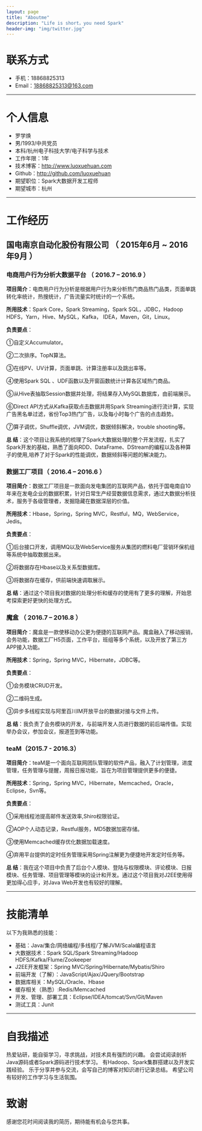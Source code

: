 ```yaml
---
layout: page
title: "Aboutme"
description: "Life is short，you need Spark"
header-img: "img/twitter.jpg"
---
```





# 联系方式

- 手机：18868825313
- Email：18868825313@163.com

---

# 个人信息

 - 罗学焕
 - 男/1993/中共党员 
 - 本科/杭州电子科技大学/电子科学与技术 
 - 工作年限：1年
 - 技术博客：http://www.luoxuehuan.com 
 - Github：http://github.com/luoxuehuan
 - 期望职位：Spark大数据开发工程师
 - 期望城市：杭州


---

# 工作经历

## 国电南京自动化股份有限公司 （ 2015年6月 ~ 2016年9月 ）


### 电商用户行为分析大数据平台  （  2016.7 – 2016.9 ）
                           
**项目简介**：电商用户行为分析是根据用户行为来分析热门商品热门品类，页面单跳转化率统计，热搜统计，广告流量实时统计的一个系统。

**所用技术**：Spark Core，Spark Streaming，Spark SQL，JDBC，Hadoop HDFS，Yarn，Hive、MySQL，Kafka， IDEA，Maven，Git，Linux。

**负责要点**：

①自定义Accumulator。

②二次排序。TopN算法。

③在线PV、UV计算，页面单跳、计算注册率以及跳出率等。

④使用Spark SQL 、UDF函数以及开窗函数统计计算各区域热门商品。

⑤从Hive表抽取Session数据并处理，将结果存入MySQL数据库，由前端展示。

⑥Direct API方式从Kafka获取点击数据并用Spark Streaming进行流计算，实现广告黑名单过滤，省份Top3热门广告，以及每小时每个广告的点击趋势。

⑦算子调优，Shuffle调优，JVM调优，数据倾斜解决，trouble shooting等。


**总    结**：这个项目让我系统的梳理了Spark大数据处理的整个开发流程，扎实了Spark开发的基础，熟悉了面向RDD、DataFrame、DStream的编程以及各种算子的使用,培养了对于Spark的性能调优，数据倾斜等问题的解决能力。


### 数据工厂项目（ 2016.4 – 2016.6 ）

**项目简介**：数据工厂项目是一款面向发电集团的互联网产品，依托于国电南自10年来在发电企业的数据积累，针对日常生产经营数据信息需求，通过大数据分析技术，服务于各级管理者，发掘隐藏在数据深层的价值。

**所用技术**：Hbase，Spring，Spring MVC，Restful，MQ，WebService，Jedis。

**负责要点**：

①后台接口开发，调用MQ以及WebService服务从集团的燃料电厂营销环保机组等系统中抽取数据出来。

②将数据存在Hbase以及关系型数据库。

③将数据存在缓存，供前端快速调取展示。


**总    结**：通过这个项目我对数据的处理分析和缓存的使用有了更多的理解，开始思考探索更好更快的处理方式。


### 魔盒 （ 2016.7 – 2016.8 ）

**项目简介**：魔盒是一款使移动办公更为便捷的互联网产品。魔盒融入了移动报销，会务功能，数据工厂H5页面，工作平台，班组等多个系统，以及开放了第三方APP接入功能。

**所用技术**：Spring，Spring MVC，Hibernate，JDBC等。

**负责要点**：

①会务模块CRUD开发。

②二维码生成。

③异步多线程实现与阿里百川IM开放平台的数据对接与文件上传。


**总    结**：我负责了会务模块的开发，与前端开发人员进行数据的前后端传值。实现举办会议，参加会议，报道签到等功能。




### teaM（2015.7 - 2016.3）

**项目简介**：teaM是一个面向互联网团队管理的软件产品，融入了计划管理，进度管理，任务管理与提醒，周报日报功能，旨在为项目管理提供更多的便捷。

**所用技术**：Spring，Spring MVC，Hibernate，Memcached，Oracle，Eclipse，Svn等。

**负责要点**：

①采用线程池提高邮件发送效率,Shiro权限验证。

②AOP个人动态记录，Restful服务，MD5数据加密存储。

③使用Memcached缓存优化数据加载速度。

④弃用平台提供的定时任务管理采用Spring注解更为便捷地开发定时任务等。

**总    结**：我在这个项目中负责了后台个人模块、登陆与权限模块、评论模块、日报模块、任务管理、项目管理等模块的设计和开发。通过这个项目我对J2EE使用得更加得心应手，对Java Web开发也有较好的理解。

---

# 技能清单

以下为我熟悉的技能：

- 基础：Java/集合/网络编程/多线程/了解JVM/Scala编程语言
- 大数据技术：Spark SQL/Spark Streaming/Hadoop HDFS/Kafka/Flume/Zookeeper
- J2EE开发框架：Spring MVC/Spring/Hibernate/Mybatis/Shiro
- 前端开发（了解）：JavaScript/Ajax/JQuery/Bootstrap
- 数据库相关：MySQL/Oracle、Hbase
- 缓存相关（熟悉）:Redis/Memcached
- 开发、管理、部署工具：Eclipse/IDEA/tomcat/Svn/Git/Maven
- 测试工具：Junit


---

# 自我描述

热爱钻研，能自驱学习，寻求挑战，对技术具有强烈的兴趣。 
会尝试阅读剖析Java源码或者Spark源码进行技术学习。
有Hadoop、Spark集群搭建以及开发实践经验。 
乐于分享并参与交流，会写自己的博客对知识进行记录总结。
希望公司有较好的工作学习与生活氛围。



# 致谢

感谢您花时间阅读我的简历，期待能有机会与您共事。










